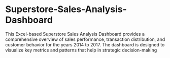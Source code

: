 # Superstore-Sales-Analysis-Dashboard
This Excel-based Superstore Sales Analysis Dashboard provides a comprehensive overview of sales performance, transaction distribution, and customer behavior for the years 2014 to 2017. The dashboard is designed to visualize key metrics and patterns that help in strategic decision-making
